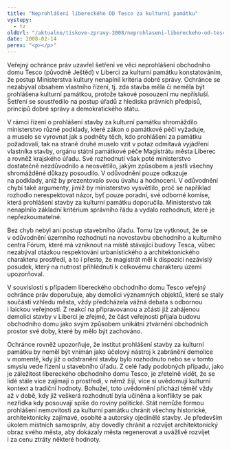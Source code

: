 ```yaml
---
title: "Neprohlášení libereckého OD Tesco za kulturní památku"
vystupy:
  - tz
oldUrl: "/aktualne/tiskove-zpravy-2008/neprohlaseni-libereckeho-od-tesco-za-kulturni-pamatku"
date: 2008-02-14
perex: "<p></p>"
---
```


<!-- imported from the old website -->

<p class="Normln-web">Veřejný ochránce práv uzavřel šetření ve věci neprohlášení obchodního domu Tesco (původně Ještěd) v Liberci za kulturní památku konstatováním, že postup Ministerstva kultury nenaplnil kritéria dobré správy. Ochránce se nezabýval obsahem vlastního řízení, tj. zda stavba měla či neměla být prohlášena kulturní památkou, protože takové posouzení mu nepřísluší. Šetření se soustředilo na postup úřadů z hlediska právních předpisů, principů dobré správy a demokratického státu.</p><p class="Normln-web">V rámci řízení o prohlášení stavby za kulturní památku shromáždilo ministerstvo různé podklady, které zákon o památkové péči vyžaduje, a muselo se vyrovnat jak s podněty těch, kdo prohlášení za památku požadovali, tak na straně druhé muselo vzít v potaz odmítavá vyjádření vlastníka stavby, orgánu státní památkové péče Magistrátu města Liberec a rovněž krajského úřadu. Své rozhodnutí však poté ministerstvo dostatečně nezdůvodnilo a neosvětlilo, jakým způsobem a jestli všechny shromážděné důkazy posoudilo. V odůvodnění pouze odkazuje na podklady, aniž by prezentovalo svou úvahu a hodnocení. V odůvodnění chybí také argumenty, jimiž by ministerstvo vysvětlilo, proč se například rozhodlo nerespektovat názor, byť pouze poradní, své odborné komise, která prohlášení stavby za kulturní památku doporučila. Ministerstvo tak nenaplnilo základní kritérium správního řádu a vydalo rozhodnutí, které je nepřezkoumatelné.</p><p class="Normln-web">Bez chyb nebyl ani postup stavebního úřadu. Tomu lze vytknout, že se v odůvodnění územního rozhodnutí na novostavbu obchodního a kulturního centra Fórum, které má vzniknout na místě stávající budovy Tesca, vůbec nezabýval otázkou respektování urbanistického a architektonického charakteru prostředí, a to i přesto, že magistrát měl k dispozici nezávislý posudek, který na nutnost přihlédnutí k celkovému charakteru území upozorňoval.</p><p class="Normln-web">V souvislosti s případem libereckého obchodního domu Tesco veřejný ochránce práv doporučuje, aby demolici významných objektů, které se staly součástí vzhledu města, vždy předcházela vážná debata s odbornou i laickou veřejností. Z reakcí na připravovanou a zčásti již zahájenou demolici stavby v Liberci je zřejmé, že část veřejnosti přijala budovu obchodního domu jako svým způsobem unikátní ztvárnění obchodních prostor své doby, které by mělo být zachováno.</p><p class="Normln-web">Ochránce rovněž upozorňuje, že institut prohlášení stavby za kulturní památku by neměl být vnímán jako účelový nástroj k zabránění demolice v momentě, kdy již o odstranění stavby bylo rozhodnuto nebo se v tomto smyslu vede řízení u stavebního úřadu. Z celé řady podobných případu, jako je záležitost libereckého obchodního domu Tesco, je zřetelně vidět, že se lidé stále více zajímají o prostředí, v němž žijí, více si uvědomují kulturní kontext a tradiční hodnoty. Bohužel, toto uvědomění přichází téměř vždy až v době, kdy již veškerá rozhodnutí byla učiněna a konflikty se pak nezřídka kdy posouvají spíše do roviny politické. Stát nemůže formou prohlášení nemovitosti za kulturní památku chránit všechny historické, architektonicky zajímavé, osobité a autorsky ojedinělé stavby. Je především úkolem místních samospráv, aby dovedly chránit a rozvíjet architektonický obraz svého města, aby dokázaly města regenerovat a uvážlivě rozvíjet i za cenu ztráty některé hodnoty.</p>
